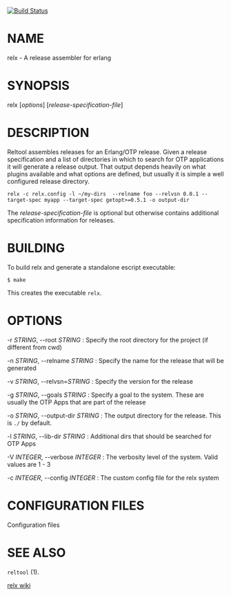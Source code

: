 [![Build Status](https://travis-ci.org/erlware/relx.png)](https://travis-ci.org/erlware/relx)

# NAME

relx - A release assembler for erlang

# SYNOPSIS

relx [*options*] [*release-specification-file*]

# DESCRIPTION

Reltool assembles releases for an Erlang/OTP release. Given a release
specification and a list of directories in which to search for OTP
applications it will generate a release output. That output depends
heavily on what plugins available and what options are defined, but
usually it is simple a well configured release directory.

    relx -c relx.config -l ~/my-dirs  --relname foo --relvsn 0.0.1 --target-spec myapp --target-spec getopt>=0.5.1 -o output-dir

The *release-specification-file* is optional but otherwise contains
additional specification information for releases.

# BUILDING

To build relx and generate a standalone escript executable:

    $ make

This creates the executable `relx`.

# OPTIONS

-r *STRING*, \--root *STRING*
:   Specify the root directory for the project (if different from cwd)

-n *STRING*, \--relname *STRING*
:   Specify the name for the release that will be generated

-v *STRING*, \--relvsn=*STRING*
:   Specify the version for the release

-g *STRING*, \--goals *STRING*
:   Specify a goal to the system. These are usually the OTP
  Apps that are part of the release

-o *STRING*, \--output-dir *STRING*
:  The output directory for the release. This is `./` by default.

-l *STRING*, \--lib-dir *STRING*
:  Additional dirs that should be searched for OTP Apps

-V *INTEGER*, \--verbose *INTEGER*
: The verbosity level of the system. Valid values are 1 - 3

-c *INTEGER*, \--config *INTEGER*
: The custom config file for the relx system

# CONFIGURATION FILES

Configuration files

# SEE ALSO

`reltool` (1).

[relx wiki](https://github.com/erlware/relx/wiki)
